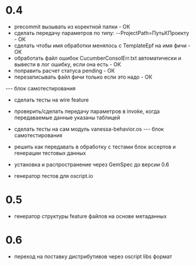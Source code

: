# 0.4

* precommit вызывать из коректной папки - ОК
* сделать передачу параметров по типу: --ProjectPath=ПутьКПроекту - ОК
* сделать чтобы имя обработки менялось с TemplateEpf на имя фичи - ОК
* обработать файл ошибок CucumberConsolErr.txt автоматически и вывести в лог ошибку, если она есть - ОК
* поправить расчет статуса pending - ОК
* перезаписывать файл фичи только если это надо - ОК

--- блок самотестирования
* сделать тесты на wire feature
* проверить/сделать передачу параметров в invoke, когда передаваемые данные указаны таблицей
* сделать тесты на сам модуль vanessa-behavior.os
--- блок самотестирования

* решить как передавать в обработку с тестами блок ассертов и генерации тестовых данных
* установка и распространение через GemSpec до версии 0.6
* генератор тестов для oscript.io

# 0.5

* генератор структуры feature файлов на основе метаданных

# 0.6

* переход на поставку дистрибутивов через oscript libs формат